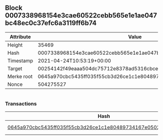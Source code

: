 ## Block 0007338968154e3cae60522cebb565e1e1ae047bc48ec0c37efc6a3119ff6b74

Attribute | Value
--- | ---
Height | 35469
Hash | 0007338968154e3cae60522cebb565e1e1ae047bc48ec0c37efc6a3119ff6b74
Timestamp | 2021-04-24T10:53:19+00:00
Target | 00254142f49eaaa504dc75712e8378ad5316cbcead634704b3734b6271167cc4
Merke root | 0645a970cbc5435ff035f55cb3d26ce1c1e80489734167e0502494400ad75658
Nonce | 504275527

```

```

### Transactions

Hash | Amount
--- | ---
[0645a970cbc5435ff035f55cb3d26ce1c1e80489734167e0502494400ad75658](0645a970cbc5435ff035f55cb3d26ce1c1e80489734167e0502494400ad75658.md) | 10.00000000 SKEPTI 
